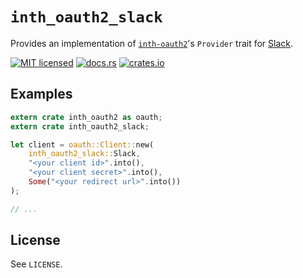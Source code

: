 # `inth_oauth2_slack`

Provides an implementation of [`inth-oauth2`](https://crates.io/crates/inth-oauth2)'s `Provider` trait for [Slack](https://slack.com/).

[![MIT licensed](https://img.shields.io/badge/license-MIT-blue.svg)](./LICENSE)
[![docs.rs](https://docs.rs/inth_oauth2_slack/badge.svg)](https://docs.rs/inth_oauth2_slack)
[![crates.io](https://meritbadge.herokuapp.com/inth_oauth2_slack)](https://crates.io/crates/inth_oauth2_slack)

## Examples

```rust
extern crate inth_oauth2 as oauth;
extern crate inth_oauth2_slack;

let client = oauth::Client::new(
    inth_oauth2_slack::Slack,
    "<your client id>".into(),
    "<your client secret>".into(),
    Some("<your redirect url>".into())
);

// ...
```

## License

See `LICENSE`.